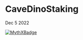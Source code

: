 # CaveDinoStaking

Dec 5 2022

[![MythXBadge](https://badgen.net/https/api.mythx.io/v1/projects/47e56adf-6cbc-4c09-87e6-21979e212c19/badge/data?cache=300&icon=https://raw.githubusercontent.com/ConsenSys/mythx-github-badge/main/logo_white.svg)](https://docs.mythx.io/dashboard/github-badges)
